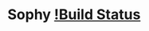 # Sophy [!Build Status](!https://travis-ci.com/fanatic42/sophy.svg?token=yiwT9utGSLvfkSnTbVXG&branch=master!:https://travis-ci.com/fanatic42/sophy)
